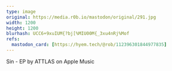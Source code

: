 ```yaml
---
type: image
original: https://media.r0b.io/mastodon/original/291.jpg
width: 1200
height: 1200
blurhash: UCC6+9xuIUM{?bj[%MIU00M{_3xu4nRj%Mof
refs:
  mastodon_card: [https://hyem.tech/@rob/112396301844977835]
---
```


Sin - EP by ATTLAS on Apple Music
